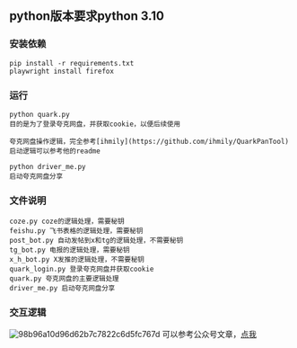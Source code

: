 ## python版本要求python 3.10
### 安装依赖
```
pip install -r requirements.txt
playwright install firefox
```

### 运行
```
python quark.py
目的是为了登录夸克网盘，并获取cookie，以便后续使用
```

```
夸克网盘操作逻辑，完全参考[ihmily](https://github.com/ihmily/QuarkPanTool)
启动逻辑可以参考他的readme
```

```
python driver_me.py
启动夸克网盘分享
```

### 文件说明
```
coze.py coze的逻辑处理，需要秘钥
feishu.py 飞书表格的逻辑处理，需要秘钥
post_bot.py 自动发帖到x和tg的逻辑处理，不需要秘钥
tg_bot.py 电报的逻辑处理，需要秘钥
x_h_bot.py X发推的逻辑处理，不需要秘钥
quark_login.py 登录夸克网盘并获取cookie
quark.py 夸克网盘的主要逻辑处理
driver_me.py 启动夸克网盘分享
```

### 交互逻辑
![98b96a10d96d62b7c7822c6d5fc767d](https://github.com/user-attachments/assets/8f255389-b5c0-42dd-953f-0f4d1cb2e7c8)
可以参考公众号文章，[点我](https://mp.weixin.qq.com/s/R3IAUg8TuipiEAIxkby3Bg)




